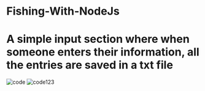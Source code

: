 # Fishing-With-NodeJs

# A simple input section where when someone enters their information, all the entries are saved in a txt file
![code](https://github.com/GHOSTEPROG-OFFICIAL/Fishing-With-NodeJs/assets/96992358/9808cf5e-f157-4a1c-b037-b468f26353b6)
![code123](https://github.com/GHOSTEPROG-OFFICIAL/Fishing-With-NodeJs/assets/96992358/691e8b7b-0340-4ecc-b1c6-cc8d0ab61a1b)
